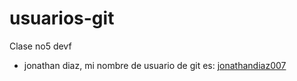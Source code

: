 # usuarios-git
Clase no5 devf

- jonathan diaz,  mi nombre de usuario de git es: [jonathandiaz007](https://github.com/jonathandiaz007)